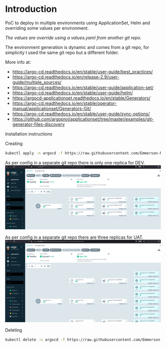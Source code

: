 # Introduction
PoC to deploy in multiple environments using ApplicationSet, Helm and overriding some values per environment.

*The values are override using a values.yaml from another git repo.*

The environment generation is dynamic and comes from a git repo, for simplicity I used the same git repo but a different folder.

More info at: 
- https://argo-cd.readthedocs.io/en/stable/user-guide/best_practices/
- https://argo-cd.readthedocs.io/en/release-2.9/user-guide/multiple_sources/
- https://argo-cd.readthedocs.io/en/stable/user-guide/application-set/
- https://argo-cd.readthedocs.io/en/stable/user-guide/helm/
- https://argocd-applicationset.readthedocs.io/en/stable/Generators/
- https://argo-cd.readthedocs.io/en/stable/operator-manual/applicationset/Generators-Git/
- https://argo-cd.readthedocs.io/en/stable/user-guide/sync-options/
- https://github.com/argoproj/applicationset/tree/master/examples/git-generator-files-discovery


Installation instructions

Creating

```bash
kubectl apply -n argocd -f https://raw.githubusercontent.com/Emmerson-Miranda/argocd/main/example-07/example-07.appset.yaml
```

As per config in a separate git repo there is only one replica for DEV.
![3 environments](./example-07-dev.png)


As per config in a separate git repo there are three replicas for UAT.
![3 environments](./example-07-uat.png)

Deleting

```bash
kubectl delete -n argocd -f https://raw.githubusercontent.com/Emmerson-Miranda/argocd/main/example-07/example-07.appset.yaml
```
